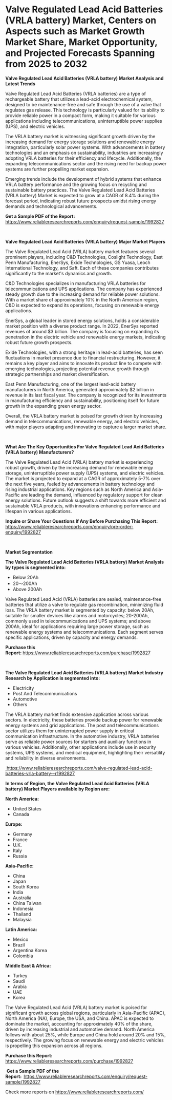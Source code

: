 <p><h1>Valve Regulated Lead Acid Batteries (VRLA battery) Market, Centers on Aspects such as Market Growth Market Share, Market Opportunity, and Projected Forecasts Spanning from 2025 to 2032</h1></p><p><strong>Valve Regulated Lead Acid Batteries (VRLA battery) Market Analysis and Latest Trends</strong></p>
<p><p>Valve Regulated Lead Acid Batteries (VRLA batteries) are a type of rechargeable battery that utilizes a lead-acid electrochemical system, designed to be maintenance-free and safe through the use of a valve that regulates gas release. This technology is particularly valued for its ability to provide reliable power in a compact form, making it suitable for various applications including telecommunications, uninterruptible power supplies (UPS), and electric vehicles.</p><p>The VRLA battery market is witnessing significant growth driven by the increasing demand for energy storage solutions and renewable energy integration, particularly solar power systems. With advancements in battery technologies and an emphasis on sustainability, industries are increasingly adopting VRLA batteries for their efficiency and lifecycle. Additionally, the expanding telecommunications sector and the rising need for backup power systems are further propelling market expansion.</p><p>Emerging trends include the development of hybrid systems that enhance VRLA battery performance and the growing focus on recycling and sustainable battery practices. The Valve Regulated Lead Acid Batteries (VRLA battery) Market is expected to grow at a CAGR of 8.4% during the forecast period, indicating robust future prospects amidst rising energy demands and technological advancements.</p></p>
<p><strong>Get a Sample PDF of the Report:&nbsp;</strong> <a href="https://www.reliableresearchreports.com/enquiry/request-sample/1992827?utm_campaign=3086&utm_medium=2&utm_source=Github&utm_content=ia&utm_term=07042025&utm_id=valve-regulated-lead-acid-batteries-vrla-battery">https://www.reliableresearchreports.com/enquiry/request-sample/1992827</a></p>
<p>&nbsp;</p>
<p><strong>Valve Regulated Lead Acid Batteries (VRLA battery) Major Market Players</strong></p>
<p><p>The Valve Regulated Lead Acid (VRLA) battery market features several prominent players, including C&D Technologies, Coslight Technology, East Penn Manufacturing, EnerSys, Exide Technologies, GS Yuasa, Leoch International Technology, and Saft. Each of these companies contributes significantly to the market's dynamics and growth.</p><p>C&D Technologies specializes in manufacturing VRLA batteries for telecommunications and UPS applications. The company has experienced steady growth due to the increasing demand for reliable power solutions. With a market share of approximately 10% in the North American region, C&D is expected to expand its operations, focusing on renewable energy applications.</p><p>EnerSys, a global leader in stored energy solutions, holds a considerable market position with a diverse product range. In 2022, EnerSys reported revenues of around $3 billion. The company is focusing on expanding its penetration in the electric vehicle and renewable energy markets, indicating robust future growth prospects.</p><p>Exide Technologies, with a strong heritage in lead-acid batteries, has seen fluctuations in market presence due to financial restructuring. However, it remains a key player and aims to innovate its product line to compete with emerging technologies, projecting potential revenue growth through strategic partnerships and market diversification.</p><p>East Penn Manufacturing, one of the largest lead-acid battery manufacturers in North America, generated approximately $2 billion in revenue in its last fiscal year. The company is recognized for its investments in manufacturing efficiency and sustainability, positioning itself for future growth in the expanding green energy sector.</p><p>Overall, the VRLA battery market is poised for growth driven by increasing demand in telecommunications, renewable energy, and electric vehicles, with major players adapting and innovating to capture a larger market share.</p></p>
<p>&nbsp;</p>
<p><strong>What Are The Key Opportunities For Valve Regulated Lead Acid Batteries (VRLA battery) Manufacturers?</strong></p>
<p><p>The Valve Regulated Lead Acid (VRLA) battery market is experiencing robust growth, driven by the increasing demand for renewable energy storage, uninterruptible power supply (UPS) systems, and electric vehicles. The market is projected to expand at a CAGR of approximately 5-7% over the next five years, fueled by advancements in battery technology and rising industrial applications. Key regions such as North America and Asia-Pacific are leading the demand, influenced by regulatory support for clean energy solutions. Future outlook suggests a shift towards more efficient and sustainable VRLA products, with innovations enhancing performance and lifespan in various applications.</p></p>
<p><strong>Inquire or Share Your Questions If Any Before Purchasing This Report:</strong> <a href="https://www.reliableresearchreports.com/enquiry/pre-order-enquiry/1992827?utm_campaign=3086&utm_medium=2&utm_source=Github&utm_content=ia&utm_term=07042025&utm_id=valve-regulated-lead-acid-batteries-vrla-battery">https://www.reliableresearchreports.com/enquiry/pre-order-enquiry/1992827</a></p>
<p>&nbsp;</p>
<p><strong>Market Segmentation</strong></p>
<p><strong>The Valve Regulated Lead Acid Batteries (VRLA battery) Market Analysis by types is segmented into:</strong></p>
<p><ul><li>Below 20Ah</li><li>20～200Ah</li><li>Above 200Ah</li></ul></p>
<p><p>Valve Regulated Lead Acid (VRLA) batteries are sealed, maintenance-free batteries that utilize a valve to regulate gas recombination, minimizing fluid loss. The VRLA battery market is segmented by capacity: below 20Ah, suitable for smaller devices like alarms and motorcycles; 20-200Ah, commonly used in telecommunications and UPS systems; and above 200Ah, ideal for applications requiring large power storage, such as renewable energy systems and telecommunications. Each segment serves specific applications, driven by capacity and energy demands.</p></p>
<p><strong>Purchase this Report:&nbsp;</strong><a href="https://www.reliableresearchreports.com/purchase/1992827?utm_campaign=3086&utm_medium=2&utm_source=Github&utm_content=ia&utm_term=07042025&utm_id=valve-regulated-lead-acid-batteries-vrla-battery">https://www.reliableresearchreports.com/purchase/1992827</a></p>
<p>&nbsp;</p>
<p><strong>The Valve Regulated Lead Acid Batteries (VRLA battery) Market Industry Research by Application is segmented into:</strong></p>
<p><ul><li>Electricity</li><li>Post And Telecommunications</li><li>Automotive</li><li>Others</li></ul></p>
<p><p>The VRLA battery market finds extensive application across various sectors. In electricity, these batteries provide backup power for renewable energy systems and grid applications. The post and telecommunications sector utilizes them for uninterrupted power supply in critical communication infrastructure. In the automotive industry, VRLA batteries serve as reliable power sources for starters and auxiliary functions in various vehicles. Additionally, other applications include use in security systems, UPS systems, and medical equipment, highlighting their versatility and reliability in diverse environments.</p></p>
<p><a href="https://www.reliableresearchreports.com/valve-regulated-lead-acid-batteries-vrla-battery--r1992827?utm_campaign=3086&utm_medium=2&utm_source=Github&utm_content=ia&utm_term=07042025&utm_id=valve-regulated-lead-acid-batteries-vrla-battery">&nbsp;https://www.reliableresearchreports.com/valve-regulated-lead-acid-batteries-vrla-battery--r1992827</a></p>
<p><strong>In terms of Region, the Valve Regulated Lead Acid Batteries (VRLA battery) Market Players available by Region are:</strong></p>
<p>
    <p> <strong> North America: </strong>
        <ul>
            <li>United States</li>
            <li>Canada</li>
        </ul>
        </p> 
    <p> <strong> Europe: </strong>
        <ul>
            <li>Germany</li>
            <li>France</li>
            <li>U.K.</li>
            <li>Italy</li>
            <li>Russia</li>
        </ul>
        </p> 
    <p> <strong> Asia-Pacific: </strong>
        <ul>
            <li>China</li>
            <li>Japan</li>
            <li>South Korea</li>
            <li>India</li>
            <li>Australia</li>
            <li>China Taiwan</li>
            <li>Indonesia</li>
            <li>Thailand</li>
            <li>Malaysia</li>
        </ul>
        </p> 
    <p> <strong> Latin America: </strong>
        <ul>
            <li>Mexico</li>
            <li>Brazil</li>
            <li>Argentina Korea</li>
            <li>Colombia</li>
        </ul>
        </p> 
    <p> <strong> Middle East & Africa: </strong>
        <ul>
            <li>Turkey</li>
            <li>Saudi</li>
            <li>Arabia</li>
            <li>UAE</li>
            <li>Korea</li>
        </ul>
    </p>
    </p>
<p><p>The Valve Regulated Lead Acid (VRLA) battery market is poised for significant growth across global regions, particularly in Asia-Pacific (APAC), North America (NA), Europe, the USA, and China. APAC is expected to dominate the market, accounting for approximately 40% of the share, driven by increasing industrial and automotive demand. North America follows with about 25%, while Europe and China hold around 20% and 15%, respectively. The growing focus on renewable energy and electric vehicles is propelling this expansion across all regions.</p></p>
<p><strong>Purchase this Report: </strong><a href="https://www.reliableresearchreports.com/purchase/1992827?utm_campaign=3086&utm_medium=2&utm_source=Github&utm_content=ia&utm_term=07042025&utm_id=valve-regulated-lead-acid-batteries-vrla-battery">https://www.reliableresearchreports.com/purchase/1992827</a></p>
<p>&nbsp;<strong>Get a Sample PDF of the Report:&nbsp;&nbsp;</strong><a href="https://www.reliableresearchreports.com/enquiry/request-sample/1992827?utm_campaign=3086&utm_medium=2&utm_source=Github&utm_content=ia&utm_term=07042025&utm_id=valve-regulated-lead-acid-batteries-vrla-battery">https://www.reliableresearchreports.com/enquiry/request-sample/1992827</a></p>
<p><strong></strong></p>
<p>Check more reports on <a href="https://www.reliableresearchreports.com/?utm_campaign=3086&utm_medium=2&utm_source=Github&utm_content=ia&utm_term=07042025&utm_id=valve-regulated-lead-acid-batteries-vrla-battery">https://www.reliableresearchreports.com/</a></p>